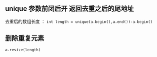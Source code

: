 ##  unique 参数前闭后开  返回去重之后的尾地址

去重后的数组长度 ： `int length = unique(a.begin(),a.end())-a.begin()`

## 删除重复元素
`a.resize(length)`